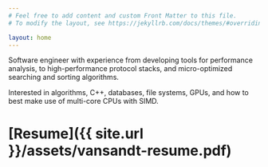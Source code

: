 ```yaml
---
# Feel free to add content and custom Front Matter to this file.
# To modify the layout, see https://jekyllrb.com/docs/themes/#overriding-theme-defaults

layout: home
---
```


Software engineer with experience from developing tools for performance
analysis, to high-performance protocol stacks, and micro-optimized
searching and sorting algorithms.

Interested in algorithms, C++, databases, file systems, GPUs, and how
to best make use of multi-core CPUs with SIMD.

# [Resume]({{ site.url }}/assets/vansandt-resume.pdf)
